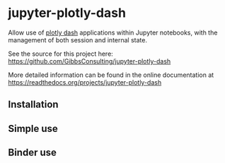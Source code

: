 # jupyter-plotly-dash

Allow use of [plotly dash](https://plot.ly/products/dash/) applications within Jupyter notebooks, with the management of both session and internal state.

See the source for this project here:
<https://github.com/GibbsConsulting/jupyter-plotly-dash>


More detailed information
can be found in the online documentation at
<https://readthedocs.org/projects/jupyter-plotly-dash>

## Installation

## Simple use

## Binder use
